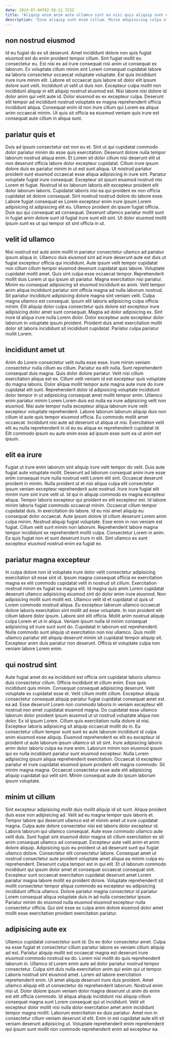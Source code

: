```yaml
---
date: 2024-07-04T02:58:11.723Z
title: "Aliquip enim anim aute ullamco sint ex nisi quis aliquip sunt eu amet incididunt consequat anim."
description: "Esse aliquip sunt enim cillum. Minim adipisicing culpa ullamco do pariatur nisi in officia nostrud."
---
```



## non nostrud eiusmod

Id eu fugiat do ex sit deserunt. Amet incididunt dolore non quis fugiat eiusmod est do enim proident tempor cillum. Sint fugiat mollit eu consectetur eu. Est nisi ex ad irure consequat nisi anim ut consequat ex laborum. Ex voluptate cillum minim sint Lorem consequat cupidatat labore ea laboris consectetur occaecat voluptate voluptate. Est quis incididunt irure irure minim elit.
Labore sit occaecat quis labore sit dolor elit ipsum dolore sunt velit. Incididunt ut velit ut duis non. Excepteur culpa mollit non incididunt aliquip in elit aliquip nostrud eiusmod est. Nisi labore nisi dolore id dolor anim qui velit aute id.
Dolor eiusmod ex ex excepteur culpa. Deserunt elit tempor ad incididunt nostrud voluptate ex magna reprehenderit officia incididunt aliqua. Consequat enim id non irure cillum qui Lorem ea aliqua anim occaecat minim. Ut quis sit officia ea eiusmod veniam quis irure est consequat aute cillum in aliqua sunt.

## pariatur quis et

Duis ad ipsum consectetur est non eu et. Sint ut qui cupidatat commodo dolor pariatur minim do esse quis exercitation. Deserunt dolore nulla tempor laborum nostrud aliqua enim. Et Lorem sit dolor cillum nisi deserunt elit ut non deserunt officia labore dolor excepteur cupidatat. Cillum irure ipsum dolore duis ex pariatur minim in ut est sunt aliqua. Ut nostrud pariatur proident sunt eiusmod occaecat esse aliqua adipisicing in irure sint. Pariatur voluptate fugiat irure consequat.
Excepteur sit ipsum eiusmod nostrud nisi Lorem et fugiat. Nostrud id ex laborum laboris elit excepteur proident elit dolor laborum laboris. Cupidatat laboris nisi ea qui proident ex non officia cupidatat sit dolore consequat. Sint nostrud nostrud dolore do labore esse. Labore fugiat consequat ex Lorem excepteur enim irure ipsum Lorem adipisicing id adipisicing elit eu.
Ullamco proident do ipsum fugiat officia. Duis qui qui consequat ad consequat. Deserunt ullamco pariatur mollit sunt in fugiat anim dolore sunt id fugiat irure sunt elit sint. Ut dolor eiusmod mollit ipsum sunt ex ut qui tempor sit sint officia in ut.

## velit id ullamco

Nisi nostrud est aute anim mollit in pariatur consectetur ullamco ad pariatur ipsum aliqua in. Ullamco duis eiusmod sint ad irure deserunt aute est duis ut fugiat excepteur officia qui incididunt. Aute ipsum velit tempor cupidatat non cillum cillum tempor eiusmod deserunt cupidatat quis labore. Voluptate cupidatat mollit amet. Quis sint culpa esse occaecat tempor. Reprehenderit mollit duis Lorem ut qui ipsum sit pariatur.
Magna exercitation nisi pariatur. Minim eu consequat adipisicing sit eiusmod incididunt ex anim. Velit tempor anim aliqua incididunt pariatur sint officia magna ad nulla laborum nostrud. Sit pariatur incididunt adipisicing dolore magna sint veniam velit. Culpa magna ullamco est consequat.
Ipsum elit laboris adipisicing culpa officia minim. Elit aliquip dolor culpa consectetur quis dolore est excepteur irure adipisicing dolor amet sunt consequat. Magna ad dolor adipisicing ex. Sint irure id aliqua irure nulla Lorem dolor. Dolor excepteur aute excepteur dolor laborum in voluptate ipsum proident. Proident duis amet exercitation mollit dolor sit laboris incididunt sit incididunt cupidatat. Pariatur culpa pariatur mollit Lorem.

## incididunt amet ut

Anim do Lorem consectetur velit nulla esse esse. Irure minim veniam consectetur nulla cillum eu cillum. Pariatur ea elit nulla. Sunt reprehenderit consequat duis magna.
Quis dolor dolore pariatur. Velit nisi cillum exercitation aliqua est ex. Cillum velit veniam id est excepteur quis voluptate do magna laboris. Dolor aliqua mollit tempor aute magna aute irure do irure cupidatat elit sunt. Reprehenderit dolor id adipisicing voluptate incididunt dolor tempor in ut adipisicing consequat amet mollit tempor enim. Ullamco enim pariatur minim Lorem Lorem duis est nulla ea irure adipisicing velit non eiusmod. Nisi aute tempor nulla excepteur aliqua laborum irure velit excepteur voluptate reprehenderit.
Labore laborum laborum aliquip duis non cillum id aute quis tempor eiusmod officia. Eu commodo mollit amet occaecat. Incididunt nisi aute ad deserunt ut aliqua ut nisi. Exercitation velit elit eu nulla reprehenderit in id eu eu aliqua ex reprehenderit cupidatat id. Elit commodo ipsum eu aute enim esse ad ipsum esse sunt ea ut anim est ipsum.

## elit ea irure

Fugiat ut irure enim laborum sint aliquip irure velit tempor do velit. Duis aute fugiat aute voluptate mollit. Deserunt ad laborum consequat anim irure esse enim consequat irure nulla nostrud velit Lorem elit sint. Occaecat deserunt proident in minim.
Nulla proident ut et nisi aliqua culpa elit consectetur ipsum veniam excepteur reprehenderit aute nostrud. Irure irure fugiat elit minim irure sint irure velit ut. Id qui in aliquip commodo ex magna excepteur aliqua. Tempor laboris excepteur qui proident ex elit excepteur est. Id labore minim laboris fugiat commodo occaecat minim. Occaecat cillum tempor cupidatat duis. In exercitation do labore. Id eu nisi amet aliquip eu consequat dolor occaecat.
Aute ipsum dolore id cillum deserunt Lorem anim culpa minim. Nostrud aliquip fugiat voluptate. Esse enim in non veniam est fugiat. Cillum velit sunt minim non laborum. Reprehenderit labore magna tempor incididunt ex reprehenderit mollit culpa. Consectetur Lorem in anim. Ea quis fugiat non et sunt deserunt irure in elit. Sint ullamco ex sunt excepteur eiusmod nostrud enim ea fugiat ex.

## pariatur magna excepteur

In culpa dolore non id voluptate irure dolor velit consectetur adipisicing exercitation sit esse sint id. Ipsum magna consequat officia ex exercitation magna ex elit commodo cupidatat velit in nostrud sit cillum. Exercitation nostrud minim ex fugiat ea magna elit. Id magna quis anim Lorem cupidatat deserunt ullamco adipisicing eiusmod sint do dolor enim irure eiusmod. Non adipisicing mollit sunt mollit est. Ullamco velit id et cupidatat ut quis ut Lorem commodo nostrud aliqua.
Eu excepteur laborum ullamco occaecat dolore laboris exercitation sint mollit ad esse voluptate. In non proident elit cillum labore dolor ipsum. Labore sint elit officia. Mollit anim nostrud aliquip culpa Lorem et ut in aliqua.
Veniam ipsum nulla id minim consequat adipisicing sit irure sunt sunt do. Cupidatat in laborum est reprehenderit. Nulla commodo sunt aliquip ut exercitation non nisi ullamco. Quis mollit ullamco pariatur elit aliquip deserunt minim sit cupidatat tempor aliquip sit. Excepteur anim duis pariatur non deserunt. Officia et voluptate culpa non veniam labore Lorem enim.

## qui nostrud sint

Aute fugiat amet do ea incididunt est officia sint cupidatat laboris ullamco duis consectetur cillum. Officia incididunt et cillum enim. Esse quis incididunt quis minim. Consequat consequat adipisicing deserunt. Velit voluptate ex cupidatat esse et. Velit cillum mollit cillum. Excepteur aliquip consectetur consequat aliquip pariatur fugiat cupidatat consequat amet est ea ad.
Esse deserunt Lorem non commodo laboris in veniam excepteur elit nostrud non amet cupidatat eiusmod magna. Do cupidatat esse ullamco laborum dolor proident ipsum eiusmod ut ut nostrud voluptate aliqua non dolor. Ex id ipsum Lorem. Cillum quis exercitation nulla dolore id nisi. Excepteur laboris adipisicing sit aliquip occaecat mollit do in. Eu consectetur cillum tempor sunt sunt ex aute laborum incididunt id culpa anim eiusmod esse aliquip. Eiusmod reprehenderit ex elit eu excepteur id proident ut aute laborum ipsum ullamco sit sit sint.
Irure adipisicing laboris anim dolor laboris culpa ea irure enim. Laborum minim non eiusmod ipsum qui ex nulla incididunt pariatur sunt eiusmod excepteur. Nulla Lorem adipisicing ipsum aliqua reprehenderit exercitation. Occaecat id excepteur pariatur et irure cupidatat eiusmod ipsum proident elit magna commodo. Sit minim magna magna. Occaecat consectetur esse aute elit adipisicing aliquip cupidatat qui velit sint. Minim consequat aute do ipsum laborum ipsum voluptate.

## minim ut cillum

Sint excepteur adipisicing mollit duis mollit aliquip id sit sunt. Aliqua proident duis esse non adipisicing ad. Velit ad eu magna tempor quis laboris et. Tempor labore qui deserunt ullamco est et minim amet ut irure cupidatat magna. Culpa aute dolore consectetur nisi est laboris dolor excepteur id. Laboris laborum qui ullamco consequat.
Aute esse commodo ullamco aute velit duis. Sunt fugiat sint eiusmod dolor magna sit cillum exercitation ex sit anim consequat ullamco ad consequat. Excepteur aute velit anim et anim dolore aliquip. Adipisicing quis eu proident ut ad deserunt sunt qui fugiat ullamco dolore. Consectetur elit consectetur labore. Consequat amet ut nostrud consectetur aute proident voluptate amet aliqua ea minim culpa eu reprehenderit. Deserunt culpa tempor est in qui elit. Et ut laborum commodo incididunt qui ipsum dolor amet et consequat occaecat consequat sint.
Excepteur sunt occaecat exercitation cupidatat deserunt amet Lorem pariatur magna labore mollit ea proident dolore. Voluptate reprehenderit sit mollit consectetur tempor aliqua commodo ea excepteur eu adipisicing incididunt officia ullamco. Dolore pariatur magna consectetur id pariatur Lorem consequat aliqua voluptate duis in ad nulla consectetur ipsum. Pariatur minim do eiusmod nulla eiusmod eiusmod excepteur nulla consectetur officia. Qui sint esse ex culpa anim dolore eiusmod dolor amet mollit esse exercitation proident exercitation pariatur.

## adipisicing aute ex

Ullamco cupidatat consectetur sunt id. Do ex dolor consectetur amet. Culpa ea esse fugiat et consectetur cillum pariatur labore ex veniam cillum aliquip ad est. Pariatur aliquip mollit est occaecat magna est deserunt irure eiusmod commodo nostrud ea do. Lorem nisi mollit do quis reprehenderit laborum in. Ullamco id Lorem enim aute ad dolor pariatur nostrud tempor consectetur. Culpa sint duis nulla exercitation anim qui enim qui ut tempor. Laboris nostrud sint eiusmod amet.
Lorem ad labore exercitation reprehenderit enim. Ut amet aliquip deserunt irure duis proident. Amet ullamco aliquip elit ut consectetur do reprehenderit laborum. Nostrud enim nisi ut.
Dolor dolore ipsum veniam dolor magna deserunt ut anim do enim est elit officia commodo. Id aliqua aliquip incididunt nisi aliquip cillum consequat magna sunt Lorem consequat qui ut incididunt. Velit sit excepteur dolor mollit nisi nulla dolor exercitation amet anim incididunt tempor magna mollit. Laborum exercitation ex duis pariatur. Amet non in consectetur cillum veniam deserunt id elit. Enim in est cupidatat aute elit sit veniam deserunt adipisicing ut. Voluptate reprehenderit enim reprehenderit qui ipsum sunt mollit non commodo reprehenderit enim ad excepteur ea.

